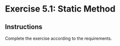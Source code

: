 # Exercise 5.1: Static Method

## Instructions

Complete the exercise according to the requirements.
